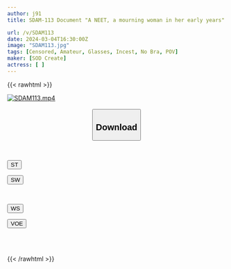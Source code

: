 ```yaml
---
author: j91
title: SDAM-113 Document "A NEET, a mourning woman in her early years" - My older sister hasn't changed from a few years ago - A loli-shaped older sister (27) whose eyes shine at her dick

url: /v/SDAM113
date: 2024-03-04T16:30:00Z
image: "SDAM113.jpg"
tags: [Censored, Amateur, Glasses, Incest, No Bra, POV]
maker: [SOD Create]
actress: [ ]
---
```



{{< rawhtml >}}

<div class="video" data-videoid="w6LVVdD9ROTJ8Ba">
    <a href="javascript:;">
        <img src="/v/SDAM113/SDAM113.jpg" width="WIDTH" height="HEIGHT" alt="SDAM113.mp4" loading="lazy">
    </a>
</div>

<script type="text/javascript" src="https://j91.asia/asset/on-demand-st.js"></script>

<br>
  <link rel="stylesheet" href="https://j91.asia/asset/bs5.css">
  
  <center>
  <button class="btn btn-primary" type="button" data-bs-toggle="collapse" data-bs-target=".multi-collapse" aria-expanded="false" aria-controls="multiCollapseExample1 multiCollapseExample2"><h2>Download</h2></button></center>
</p>
<div class="row">
  <div class="col">
    <div class="collapse multi-collapse" id="multiCollapseExample1">
      <div class="card card-body">
	      	      <br>
<div class="buttons">  
<p><a href="https://streamtape.to/v/w6LVVdD9ROTJ8Ba" target="_blank"><button class="btn-hover color-3"><i class="fa fa-download"></i> ST</button></a></p>
<p><a href="https://cdnwish.com/gqrstaqdbv4d" target="_blank"><button class="btn-hover color-2"><i class="fa fa-download"></i> SW</button></a></p></div>
    </div>
  </div>
</div>
  <div class="col">
    <div class="collapse multi-collapse" id="multiCollapseExample2">
      <div class="card card-body">
	      <br>
<div class="buttons">
<p><a href="https://wolfstream.tv/av9935w9r8rp"><button class="btn-hover color-9"><i class="fa fa-download"></i> WS</button></a></p>
<p><a href="https://voe.sx/zupja9q2ex3s"><button class="btn-hover color-8"><i class="fa fa-download"></i> VOE</button></a></p></div>
<br><br>
      </div>
    </div>
  </div>
</div>

{{< /rawhtml >}}